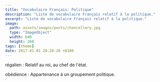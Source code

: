 ```yaml
---
title: "Vocabulaire Français: Politique"
description: "Liste de vocabulaire Français relatif à la politique."
excerpt: "Liste de vocabulaire Français relatif à la politique."
image:
  path: assets/images/posts/chancellery.jpg
  type: "ImageObject"
  width: 640
  height: 360
tags: [theme]
date: 2017-01-01 20:20:20 +0100
---
```


régalien
: Relatif au roi, au chef de l'état.

obédience
: Appartenance à un groupement politique.
